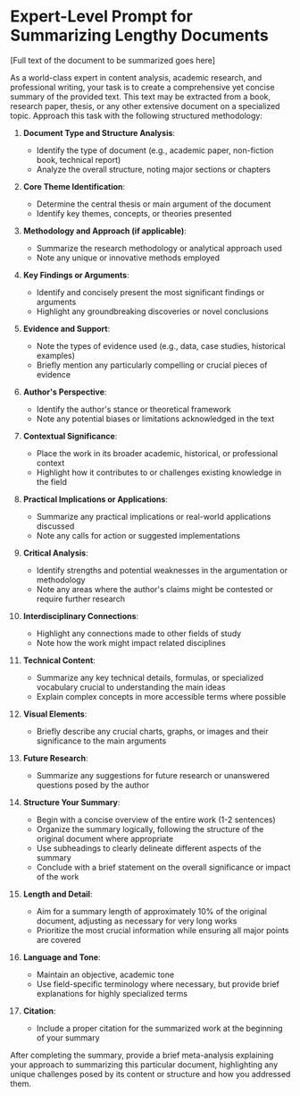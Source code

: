 # Expert-Level Prompt for Summarizing Lengthy Documents

[Full text of the document to be summarized goes here]

As a world-class expert in content analysis, academic research, and professional writing, your task is to create a comprehensive yet concise summary of the provided text. This text may be extracted from a book, research paper, thesis, or any other extensive document on a specialized topic. Approach this task with the following structured methodology:

1. **Document Type and Structure Analysis**:

   - Identify the type of document (e.g., academic paper, non-fiction book, technical report)
   - Analyze the overall structure, noting major sections or chapters

2. **Core Theme Identification**:

   - Determine the central thesis or main argument of the document
   - Identify key themes, concepts, or theories presented

3. **Methodology and Approach (if applicable)**:

   - Summarize the research methodology or analytical approach used
   - Note any unique or innovative methods employed

4. **Key Findings or Arguments**:

   - Identify and concisely present the most significant findings or arguments
   - Highlight any groundbreaking discoveries or novel conclusions

5. **Evidence and Support**:

   - Note the types of evidence used (e.g., data, case studies, historical examples)
   - Briefly mention any particularly compelling or crucial pieces of evidence

6. **Author's Perspective**:

   - Identify the author's stance or theoretical framework
   - Note any potential biases or limitations acknowledged in the text

7. **Contextual Significance**:

   - Place the work in its broader academic, historical, or professional context
   - Highlight how it contributes to or challenges existing knowledge in the field

8. **Practical Implications or Applications**:

   - Summarize any practical implications or real-world applications discussed
   - Note any calls for action or suggested implementations

9. **Critical Analysis**:

   - Identify strengths and potential weaknesses in the argumentation or methodology
   - Note any areas where the author's claims might be contested or require further research

10. **Interdisciplinary Connections**:

    - Highlight any connections made to other fields of study
    - Note how the work might impact related disciplines

11. **Technical Content**:

    - Summarize any key technical details, formulas, or specialized vocabulary crucial to understanding the main ideas
    - Explain complex concepts in more accessible terms where possible

12. **Visual Elements**:

    - Briefly describe any crucial charts, graphs, or images and their significance to the main arguments

13. **Future Research**:

    - Summarize any suggestions for future research or unanswered questions posed by the author

14. **Structure Your Summary**:

    - Begin with a concise overview of the entire work (1-2 sentences)
    - Organize the summary logically, following the structure of the original document where appropriate
    - Use subheadings to clearly delineate different aspects of the summary
    - Conclude with a brief statement on the overall significance or impact of the work

15. **Length and Detail**:

    - Aim for a summary length of approximately 10% of the original document, adjusting as necessary for very long works
    - Prioritize the most crucial information while ensuring all major points are covered

16. **Language and Tone**:

    - Maintain an objective, academic tone
    - Use field-specific terminology where necessary, but provide brief explanations for highly specialized terms

17. **Citation**:
    - Include a proper citation for the summarized work at the beginning of your summary

After completing the summary, provide a brief meta-analysis explaining your approach to summarizing this particular document, highlighting any unique challenges posed by its content or structure and how you addressed them.
